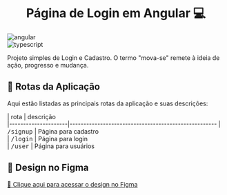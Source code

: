 [TYPESCRIPT__BADGE]: https://img.shields.io/badge/typescript-D4FAFF?style=for-the-badge&logo=typescript
[ANGULAR__BADGE]: https://img.shields.io/badge/Angular-red?style=for-the-badge&logo=angular

<h1 align="center" style="font-weight: bold;"> Página de Login em Angular 💻</h1>

![angular][ANGULAR__BADGE]  
![typescript][TYPESCRIPT__BADGE]  

Projeto simples de Login e Cadastro.
O termo "mova-se" remete à ideia de ação, progresso e mudança.

<h2 id="routes">📍 Rotas da Aplicação</h2>

Aqui estão listadas as principais rotas da aplicação e suas descrições:

​| rota               | descrição                                          
|---------------------|-----------------------------------------------------
| <kbd>/signup</kbd>  | Página para cadastro  
| <kbd>/login</kbd>   | Página para login  
| <kbd>/user</kbd>    | Página para usuários  

<h2 id="figma">🎨 Design no Figma</h2>

[🔗 Clique aqui para acessar o design no Figma](https://www.figma.com/design/TTMqBvBminbX9jPms48DXd/Mova-se-2.0?node-id=0-1&t=nwLJhweOKw2X07wv-1)
